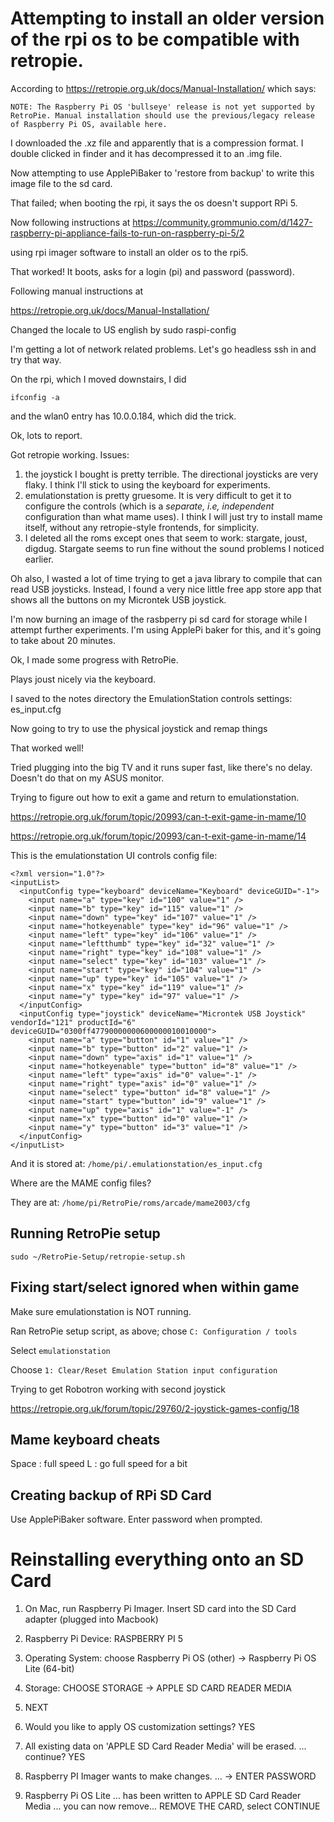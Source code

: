 # Attempting to install an older version of the rpi os to be compatible with retropie.

According to https://retropie.org.uk/docs/Manual-Installation/
which says:
```
NOTE: The Raspberry Pi OS 'bullseye' release is not yet supported by RetroPie. Manual installation should use the previous/legacy release of Raspberry Pi OS, available here.

```

I downloaded the .xz file and apparently that is a compression format.  I double clicked in finder and it has decompressed it to an .img file.

Now attempting to use ApplePiBaker to 'restore from backup' to write this image file to the sd card.

That failed; when booting the rpi, it says the os doesn't support RPi 5.

Now following instructions at https://community.grommunio.com/d/1427-raspberry-pi-appliance-fails-to-run-on-raspberry-pi-5/2

using rpi imager software to install an older os to the rpi5.

That worked! It boots, asks for a login (pi) and password (password).

Following manual instructions at

https://retropie.org.uk/docs/Manual-Installation/

Changed the locale to US english by sudo raspi-config




I'm getting a lot of network related problems.  Let's go headless ssh in and try that way.

On the rpi, which I moved downstairs, I did
```
ifconfig -a
```
and the wlan0 entry has 10.0.0.184, which did the trick.


Ok, lots to report.

Got retropie working.  Issues:

1) the joystick I bought is pretty terrible.  The directional joysticks are very flaky.  I think I'll stick to using the keyboard for experiments.
2) emulationstation is pretty gruesome.  It is very difficult to get it to configure the controls (which is a *separate, i.e, independent* configuration than what mame uses).  I think I will just try to install mame itself, without any retropie-style frontends, for simplicity.
3) I deleted all the roms except ones that seem to work: stargate, joust, digdug.  Stargate seems to run fine without the sound problems I noticed earlier.

Oh also, I wasted a lot of time trying to get a java library to compile that can read USB joysticks.  Instead, I found a very nice little free app store app that shows all the buttons on my Microntek USB joystick.

I'm now burning an image of the rasbperry pi sd card for storage while I attempt further experiments.  I'm using ApplePi baker for this, and it's going to take about 20 minutes.



Ok, I made some progress with RetroPie.

Plays joust nicely via the keyboard.

I saved to the notes directory the EmulationStation controls settings:  es_input.cfg

Now going to try to use the physical joystick and remap things

That worked well!

Tried plugging into the big TV and it runs super fast, like there's no delay.  Doesn't do that on my ASUS monitor.


Trying to figure out how to exit a game and return to emulationstation.

https://retropie.org.uk/forum/topic/20993/can-t-exit-game-in-mame/10

https://retropie.org.uk/forum/topic/20993/can-t-exit-game-in-mame/14


This is the emulationstation UI controls config file:


```
<?xml version="1.0"?>
<inputList>
  <inputConfig type="keyboard" deviceName="Keyboard" deviceGUID="-1">
    <input name="a" type="key" id="100" value="1" />
    <input name="b" type="key" id="115" value="1" />
    <input name="down" type="key" id="107" value="1" />
    <input name="hotkeyenable" type="key" id="96" value="1" />
    <input name="left" type="key" id="106" value="1" />
    <input name="leftthumb" type="key" id="32" value="1" />
    <input name="right" type="key" id="108" value="1" />
    <input name="select" type="key" id="103" value="1" />
    <input name="start" type="key" id="104" value="1" />
    <input name="up" type="key" id="105" value="1" />
    <input name="x" type="key" id="119" value="1" />
    <input name="y" type="key" id="97" value="1" />
  </inputConfig>
  <inputConfig type="joystick" deviceName="Microntek USB Joystick" vendorId="121" productId="6" deviceGUID="0300ff47790000000600000010010000">
    <input name="a" type="button" id="1" value="1" />
    <input name="b" type="button" id="2" value="1" />
    <input name="down" type="axis" id="1" value="1" />
    <input name="hotkeyenable" type="button" id="8" value="1" />
    <input name="left" type="axis" id="0" value="-1" />
    <input name="right" type="axis" id="0" value="1" />
    <input name="select" type="button" id="8" value="1" />
    <input name="start" type="button" id="9" value="1" />
    <input name="up" type="axis" id="1" value="-1" />
    <input name="x" type="button" id="0" value="1" />
    <input name="y" type="button" id="3" value="1" />
  </inputConfig>
</inputList>
```
And it is stored at: `/home/pi/.emulationstation/es_input.cfg`


Where are the MAME config files?

They are at:
`/home/pi/RetroPie/roms/arcade/mame2003/cfg`






## Running RetroPie setup

```
sudo ~/RetroPie-Setup/retropie-setup.sh
```

## Fixing start/select ignored when within game

Make sure emulationstation is NOT running.

Ran RetroPie setup script, as above; chose `C: Configuration / tools`

Select `emulationstation`

Choose `1: Clear/Reset Emulation Station input configuration`



Trying to get Robotron working with second joystick

https://retropie.org.uk/forum/topic/29760/2-joystick-games-config/18



## Mame keyboard cheats

Space : full speed
L     : go full speed for a bit


## Creating backup of RPi SD Card

Use ApplePiBaker software.  Enter password when prompted.

# Reinstalling everything onto an SD Card

1. On Mac, run Raspberry Pi Imager.  Insert SD card into the SD Card adapter (plugged into Macbook)

1. Raspberry Pi Device:   RASPBERRY PI 5
1. Operating System: choose Raspberry Pi OS (other) -> Raspberry Pi OS Lite (64-bit)
1. Storage:  CHOOSE STORAGE -> APPLE SD CARD READER MEDIA
1. NEXT
1. Would you like to apply OS customization settings? YES
1. All existing data on 'APPLE SD Card Reader Media' will be erased.   ... continue?  YES
1. Raspberry PI Imager wants to make changes. ... -> ENTER PASSWORD
1. Raspberry Pi OS Lite ... has been written to APPLE SD Card Reader Media ... you can now remove... REMOVE THE CARD, select CONTINUE
